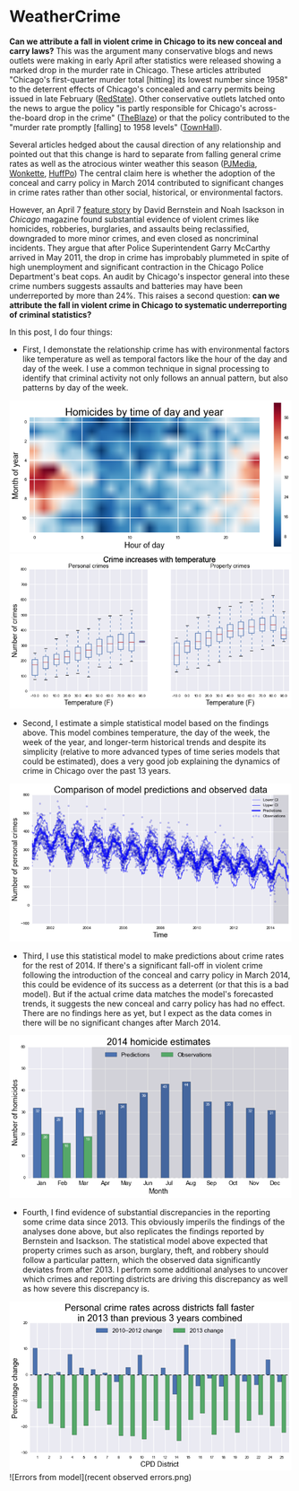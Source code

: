 WeatherCrime
============

**Can we attribute a fall in violent crime in Chicago to its new conceal and carry laws?** This was the argument many conservative blogs and news outlets were making in early April after statistics were released showing a marked drop in the murder rate in Chicago. These articles attributed "Chicago's first-quarter murder total \[hitting\] its lowest number since 1958" to the deterrent effects of Chicago's concealed and carry permits being issued in late February \([RedState](http://www.redstate.com/2014/04/04/chicagos-murder-rate-plummets-concealed-carry-law/)\). Other conservative outlets latched onto the news to argue the policy "is partly responsible for Chicago's across-the-board drop in the crime" \([TheBlaze](http://www.theblaze.com/stories/2014/04/04/gun-control-advocates-who-say-more-guns-equal-more-crime-might-not-want-to-read-this/)\) or that the policy contributed to the "murder rate promptly \[falling\] to 1958 levels" \([TownHall](http://townhall.com/tipsheet/christinerousselle/2014/04/04/chicago-enacts-concealed-carry-murder-rate-promptly-falls-to-1958-level-n1818843)\). 

Several articles hedged about the causal direction of any relationship and pointed out that this change is hard to separate from falling general crime rates as well as the atrocious winter weather this season \([PJMedia](http://pjmedia.com/tatler/2014/04/06/can-we-credit-the-new-conceal-carry-law-in-chicago-for-reduced-homicide-rate/), [Wonkette](http://wonkette.com/545814/the-gun-fondlers-save-chicago-and-more-news-in-your-gun-fun-times-roundup), [HuffPo](http://www.huffingtonpost.com/2014/04/01/chicago-homicide-rate-2014_n_5070438.html)\) The central claim here is whether the adoption of the conceal and carry policy in March 2014 contributed to significant changes in crime rates rather than other social, historical, or environmental factors. 

However, an April 7 [feature story](http://www.chicagomag.com/Chicago-Magazine/May-2014/Chicago-crime-rates/) by David Bernstein and Noah Isackson in *Chicago* magazine found substantial evidence of violent crimes like homicides, robberies, burglaries, and assaults being reclassified, downgraded to more minor crimes, and even closed as noncriminal incidents. They argue that after Police Superintendent Garry McCarthy arrived in May 2011, the drop in crime has improbably plummeted in spite of high unemployment and significant contraction in the Chicago Police Department's beat cops. An audit by Chicago's inspector general into these crime numbers suggests assaults and batteries may have been underreported by more than 24%. This raises a second question: **can we attribute the fall in violent crime in Chicago to systematic underreporting of criminal statistics?**

In this post, I do four things:

* First, I demonstate the relationship crime has with environmental factors like temperature as well as temporal factors like the hour of the day and day of the week. I use a common technique in signal processing to identify that criminal activity not only follows an annual pattern, but also patterns by day of the week.

![Homicides by time of day and year](homicides_month_hour_heatmap.png)
![Crime by temperature](crime_and_temperature.png)

* Second, I estimate a simple statistical model based on the findings above. This model combines temperature, the day of the week, the week of the year, and longer-term historical trends and despite its simplicity (relative to more advanced types of time series models that could be estimated), does a very good job explaining the dynamics of crime in Chicago over the past 13 years.

![Comparing statistical model and observed data](personal_model_comparison.png)

* Third, I use this statistical model to make predictions about crime rates for the rest of 2014. If there's a significant fall-off in violent crime following the introduction of the conceal and carry policy in March 2014, this could be evidence of its success as a deterrent (or that this is a bad model). But if the actual crime data matches the model's forecasted trends, it suggests the new conceal and carry policy has had no effect. There are no findings here as yet, but I expect as the data comes in there will be no significant changes after March 2014.

![2014 homicide predictions](2014_homicide_predictions.png)

* Fourth, I find evidence of substantial discrepancies in the reporting some crime data since 2013. This obviously imperils the findings of the analyses done above, but also replicates the findings reported by Bernstein and Isackson. The statistical model above expected that property crimes such as arson, burglary, theft, and robbery should follow a particular pattern, which the observed data significantly deviates from after 2013. I perform some additional analyses to uncover which crimes and reporting districts are driving this discrepancy as well as how severe this discrepancy is.

![Crime rates drop across CPD districts](personal_crime_rates_down.png)
![Errors from model](recent observed errors.png)